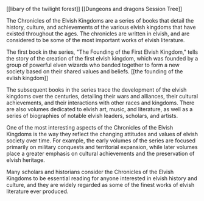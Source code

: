 [[libary of the twilight forest]]
[[Dungeons and dragons Session Tree]]


The Chronicles of the Elvish Kingdoms are a series of books that detail the history, culture, and achievements of the various elvish kingdoms that have existed throughout the ages. The chronicles are written in elvish, and are considered to be some of the most important works of elvish literature.

The first book in the series, "The Founding of the First Elvish Kingdom," tells the story of the creation of the first elvish kingdom, which was founded by a group of powerful elven wizards who banded together to form a new society based on their shared values and beliefs.
[[the founding of the evlish kingdom]]


The subsequent books in the series trace the development of the elvish kingdoms over the centuries, detailing their wars and alliances, their cultural achievements, and their interactions with other races and kingdoms. There are also volumes dedicated to elvish art, music, and literature, as well as a series of biographies of notable elvish leaders, scholars, and artists.

One of the most interesting aspects of the Chronicles of the Elvish Kingdoms is the way they reflect the changing attitudes and values of elvish society over time. For example, the early volumes of the series are focused primarily on military conquests and territorial expansion, while later volumes place a greater emphasis on cultural achievements and the preservation of elvish heritage.

Many scholars and historians consider the Chronicles of the Elvish Kingdoms to be essential reading for anyone interested in elvish history and culture, and they are widely regarded as some of the finest works of elvish literature ever produced.